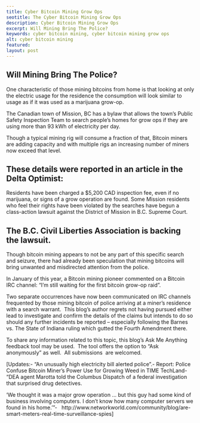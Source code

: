 ```yaml
---
title: Cyber Bitcoin Mining Grow Ops
seotitle: The Cyber Bitcoin Mining Grow Ops
description: Cyber Bitcoin Mining Grow Ops
excerpt: Will Mining Bring The Police? 
keywords: cyber bitcoin mining, cyber bitcoin mining grow ops
alt: cyber bitcoin mining
featured: 
layout: post
---
```


<h2>Will Mining Bring The Police?</h2>

<p>One characteristic of those mining bitcoins from home is that looking at only the electric usage for the residence the consumption will look similar to usage as if it was used as a marijuana grow-op.<p>

<p>The Canadian town of Mission, BC has a bylaw that allows the town’s Public Safety Inspection Team to search people’s homes for grow ops if they are using more than 93 kWh of electricity per day.<p>

<p>Though a typical mining rig will consume a fraction of that, Bitcoin miners are adding capacity and with multiple rigs an increasing number of miners now exceed that level.<p>

<h2>These details were reported in an article in the Delta Optimist: </h2>

<p>Residents have been charged a $5,200 CAD inspection fee, even if no marijuana, or signs of a grow operation are found.
Some Mission residents who feel their rights have been violated by the searches have begun a class-action lawsuit against the District of Mission in B.C. Supreme Court.<p>

<h2>The B.C. Civil Liberties Association is backing the lawsuit.</h2>

<p>Though bitcoin mining appears to not be any part of this specific search and seizure, there had already been speculation that mining bitcoins will bring unwanted and misdirected attention from the police.<p>

<p>In January of this year, a Bitcoin mining pioneer commented on a Bitcoin IRC channel: “I’m still waiting for the first bitcoin grow-op raid”.<p>

<p>Two separate occurrences have now been communicated on IRC channels frequented by those mining bitcoin of police arriving at a miner’s residence with a search warrant.  This blog’s author regrets not having pursued either lead to investigate and confirm the details of the claims but intends to do so should any further incidents be reported – especially following the Barnes vs. The State of Indiana ruling which gutted the Fourth Amendment there.<p>

<p>To share any information related to this topic, this blog’s Ask Me Anything feedback tool may be used.  The tool offers the option to “Ask anonymously” as well.  All submissions  are welcomed.<p>

<p>[Updates:- “An unusually high electricity bill alerted police”.- Report: Police Confuse Bitcoin Miner’s Power Use for Growing Weed in TIME TechLand- “DEA agent Marotta told the Columbus Dispatch of a federal investigation that surprised drug detectives. <p>

<p>‘We thought it was a major grow operation … but this guy had some kind of business involving computers. I don’t know how many computer servers we found in his home.’”-   http://www.networkworld.com/community/blog/are-smart-meters-real-time-surveillance-spies]<p>

